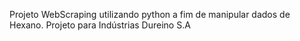 Projeto WebScraping utilizando python a fim de manipular dados de Hexano. Projeto para Indústrias Dureino S.A
